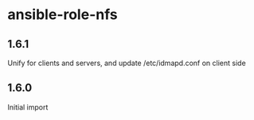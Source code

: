 ansible-role-nfs
================


1.6.1
-----

Unify for clients and servers, and update /etc/idmapd.conf on client side

1.6.0
-----

Initial import
